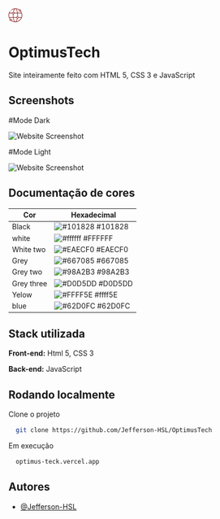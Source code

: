![Logo](https://github.com/Jefferson-HSL/OptimusTech/blob/master/image/logo.png)

# OptimusTech

Site inteiramente feito com HTML 5, CSS 3 e JavaScript 


## Screenshots

#Mode Dark

![Website Screenshot](https://github.com/Jefferson-HSL/OptimusTech/blob/master/image/website-image-dark.png)

#Mode Light

![Website Screenshot](https://github.com/Jefferson-HSL/OptimusTech/blob/master/image/website-image-light.png)
## Documentação de cores

| Cor               | Hexadecimal                                                |
| ----------------- | ---------------------------------------------------------------- |
| Black             | ![#101828](https://via.placeholder.com/10/101828?text=+) #101828 |
| white             | ![#ffffff](https://via.placeholder.com/10/ffffff?text=+) #FFFFFF |
| White two         | ![#EAECF0](https://via.placeholder.com/10/EAECF0?text=+) #EAECF0 |
| Grey              | ![#667085](https://via.placeholder.com/10/667085?text=+) #667085 |
| Grey two          | ![#98A2B3](https://via.placeholder.com/10/98A2B3?text=+) #98A2B3 |
| Grey three        | ![#D0D5DD](https://via.placeholder.com/10/D0D5DD?text=+) #D0D5DD |
| Yelow             | ![#FFFF5E](https://via.placeholder.com/10/FFFF5E?text=+) #ffff5E |
| blue              | ![#62D0FC](https://via.placeholder.com/10/62D0FC?text=+) #62D0FC |

## Stack utilizada

**Front-end:** Html 5, CSS 3

**Back-end:** JavaScript


## Rodando localmente

Clone o projeto

```bash
  git clone https://github.com/Jefferson-HSL/OptimusTech
```

Em execução

```bash
  optimus-teck.vercel.app
```

## Autores

- [@Jefferson-HSL](https://www.github.com/Jefferson-HSL)


